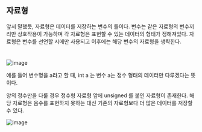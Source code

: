 ## 자료형

앞서 말했듯, 자료형은 데이터를 저장하는 변수의 틀이다. 변수는 같은 자료형의 변수끼리만 상호작용이 가능하며 각 자료형은 표현할 수 있는 데이터의 형태가 정해져있다.
자료형은 변수를 선언할 시에만 사용되고 이후에는 해당 변수의 자료형을 생략한다.
#


![image](https://user-images.githubusercontent.com/101240036/176169178-6cb4b085-d882-44a5-9b48-12f0ea9d9a02.png)

예를 들어 변수명을 a라고 할 때, int a 는 변수 a는 정수 형태의 데이터만 다루겠다는 뜻이다.

양의 정수만을 다룰 경우 정수형 자료형 앞에 unsigned 를 붙인 자료형이 존재한다.  해당 자료형은 음수를 표현하지 못하는 대신 기존의 자료형보다 더 많은 데이터를 저장할 수 있다.

![image](https://user-images.githubusercontent.com/101240036/176170140-902e08fc-3fd9-4b67-9e37-25c7efc945f7.png)
